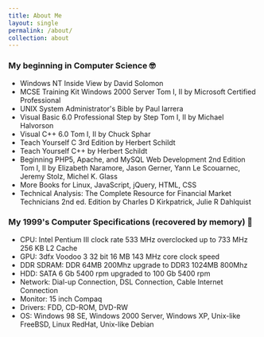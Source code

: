 ```yaml
---
title: About Me
layout: single
permalink: /about/
collection: about
---
```


### My beginning in Computer Science 🤓


- Windows NT Inside View by David Solomon
- MCSE Training Kit Windows 2000 Server Tom I, II by Microsoft Certified Professional
- UNIX System Administrator's Bible by Paul Iarrera
- Visual Basic 6.0 Professional Step by Step Tom I, II by Michael Halvorson
- Visual C++ 6.0 Tom I, II by Chuck Sphar
- Teach Yourself C 3rd Edition by Herbert Schildt
- Teach Yourself C++ by Herbert Schildt
- Beginning PHP5, Apache, and MySQL Web Development 2nd Edition Tom I, II by Elizabeth Naramore, Jason Gerner, Yann Le Scouarnec, Jeremy Stolz, Michel K. Glass
- More Books for Linux, JavaScript, jQuery, HTML, CSS
- Technical Analysis: The Complete Resource for Financial Market Technicians 2nd ed. Edition by Charles D Kirkpatrick, Julie R Dahlquist


### My 1999's Computer Specifications (recovered by memory) 🤯


- CPU: Intel Pentium III clock rate 533 MHz overclocked up to 733 MHz 256 KB L2 Cache
- GPU: 3dfx Voodoo 3 32 bit 16 MB 143 MHz core clock speed
- DDR SDRAM: DDR 64MB 200Mhz upgrade to DDR3 1024MB 800Mhz
- HDD: SATA 6 Gb 5400 rpm upgraded to 100 Gb 5400 rpm
- Network: Dial-up Connection, DSL Connection, Cable Internet Connection
- Monitor: 15 inch Compaq
- Drivers: FDD, CD-ROM, DVD-RW
- OS: Windows 98 SE, Windows 2000 Server, Windows XP, Unix-like FreeBSD, Linux RedHat, Unix-like Debian
